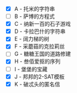 - [X] A - 托米的字符串
- [ ] B - 萨博的方程式
- [X] C - 纳新一百的石子游戏
- [X] D - 卡拉巴什的字符串
- [X] E - 阔力梯的树
- [X] F - 采蘑菇的克拉莉丝
- [ ] G - 糖糖王国的道路修建
- [X] H - 叁佰爱抠的序列
- [ ] I - 堡堡的宝藏
- [X] J - 邦邦的2-SAT模板
- [X] K - 破忒头的匿名信

